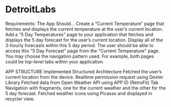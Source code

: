 # DetroitLabs

Requirements:
The App Should...
Create a “Current Temperature” page that fetches and displays the current temperature at the user’s current location.
Add a “5 Day Temperatures” page to your application that fetches and displays the 5 day forecast for the user’s current location. Display all of the 3-hourly forecasts within this 5 day period. 
The user should be able to access this "5 Day Forecast" page from the "Current Temperature" page. You may choose the navigation pattern used. For example, both pages could be top-level tabs within your application. 

APP STRUCTURE
Implemented Structured Architecture
Fetched the user’s current location from the device.
Realtime permission request using Dexter Library
Fetched data from Open Weather API using APP ID (RetroFit)
Tab Navigation with fragments, one for the current weather and the other for the 5 day forecast.
Fetched weather icons using Picasso and displayed in recycler view. 

